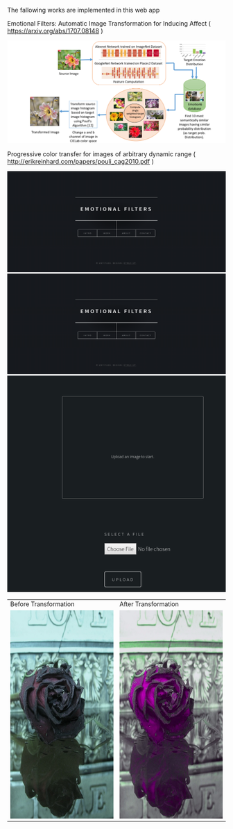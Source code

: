The fallowing works are implemented in this web app




Emotional Filters: Automatic Image Transformation for Inducing Affect ( https://arxiv.org/abs/1707.08148 )

<img src="https://github.com/safithetechi/Emo_Filters/blob/master/ImagesForReadMe/Screenshot%20from%202020-03-09%2013-46-03.png?raw=true">



Progressive color transfer for images of arbitrary dynamic range ( http://erikreinhard.com/papers/pouli_cag2010.pdf )

<img src= "https://github.com/safithetechi/Emo_Filters/blob/master/ImagesForReadMe/Screenshot%20from%202020-03-09%2014-17-10.png?raw=true">

<img src= "https://github.com/safithetechi/Emo_Filters/blob/master/ImagesForReadMe/Screenshot%20from%202020-03-09%2014-17-10.png?raw=true">


<img src= "https://github.com/safithetechi/Emo_Filters/blob/master/ImagesForReadMe/Screenshot%20from%202020-03-09%2014-18-07.png?raw=true">





<table>
  <tr>
    <td>Before Transformation</td>
     <td>After Transformation</td>
  </tr>
  <tr>
    <td><img src="https://raw.githubusercontent.com/safithetechi/Emo_Filters/master/ImagesForReadMe/232.jpg" width=270 height=480/></td>
    <td><img src="https://github.com/safithetechi/Emo_Filters/blob/master/ImagesForReadMe/G9A8CV.jpg?raw=true" width=270 height=480/>
</td>
  </tr>
 </table>








